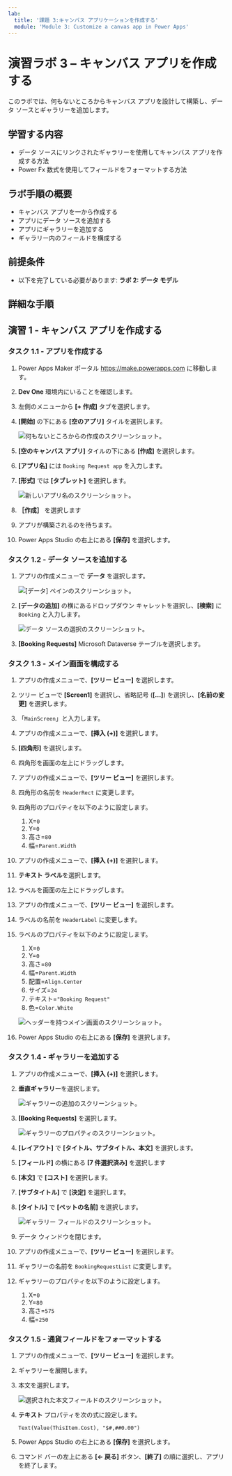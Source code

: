 ```yaml
---
lab:
  title: '課題 3:キャンバス アプリケーションを作成する'
  module: 'Module 3: Customize a canvas app in Power Apps'
---
```


# 演習ラボ 3 – キャンバス アプリを作成する

このラボでは、何もないところからキャンバス アプリを設計して構築し、データ ソースとギャラリーを追加します。

## 学習する内容

- データ ソースにリンクされたギャラリーを使用してキャンバス アプリを作成する方法
- Power Fx 数式を使用してフィールドをフォーマットする方法

## ラボ手順の概要

- キャンバス アプリを一から作成する
- アプリにデータ ソースを追加する
- アプリにギャラリーを追加する
- ギャラリー内のフィールドを構成する
  
## 前提条件

- 以下を完了している必要があります: **ラボ 2: データ モデル**

## 詳細な手順

## 演習 1 - キャンバス アプリを作成する

### タスク 1.1 - アプリを作成する

1. Power Apps Maker ポータル <https://make.powerapps.com> に移動します。

1. **Dev One** 環境内にいることを確認します。

1. 左側のメニューから **[+ 作成]** タブを選択します。

1. **[開始]** の下にある **[空のアプリ]** タイルを選択します。

    ![何もないところからの作成のスクリーンショット。](../media/create-from-blank.png)

1. **[空のキャンバス アプリ]** タイルの下にある **[作成]** を選択します。

1. **[アプリ名]** には `Booking Request app` を入力します。

1. **[形式]** では **[タブレット]** を選択します。

    ![新しいアプリ名のスクリーンショット。](../media/app-name-format.png)

1. **［作成］** を選択します

1. アプリが構築されるのを待ちます。

1. Power Apps Studio の右上にある **[保存]** を選択します。

### タスク 1.2 - データ ソースを追加する

1. アプリの作成メニューで **データ** を選択します。

    ![[データ] ペインのスクリーンショット。](../media/studio-data-pane.png)

1. **[データの追加]** の横にあるドロップダウン キャレットを選択し、**[検索]** に `Booking` と入力します。

    ![データ ソースの選択のスクリーンショット。](../media/studio-data-search.png)

1. **[Booking Requests]** Microsoft Dataverse テーブルを選択します。

### タスク 1.3 - メイン画面を構成する

1. アプリの作成メニューで、**[ツリー ビュー]** を選択します。

1. ツリー ビューで **[Screen1]** を選択し、省略記号 (**[...]**) を選択し、**[名前の変更]** を選択します。

1. 「`MainScreen`」と入力します。

1. アプリの作成メニューで、**[挿入 (+)]** を選択します。

1. **[四角形]** を選択します。

1. 四角形を画面の左上にドラッグします。

1. アプリの作成メニューで、**[ツリー ビュー]** を選択します。

1. 四角形の名前を `HeaderRect` に変更します。

1. 四角形のプロパティを以下のように設定します。

   1. X=`0`
   1. Y=`0`
   1. 高さ=`80`
   1. 幅=`Parent.Width`

1. アプリの作成メニューで、**[挿入 (+)]** を選択します。

1. **テキスト ラベル**を選択します。

1. ラベルを画面の左上にドラッグします。

1. アプリの作成メニューで、**[ツリー ビュー]** を選択します。

1. ラベルの名前を `HeaderLabel` に変更します。

1. ラベルのプロパティを以下のように設定します。

   1. X=`0`
   1. Y=`0`
   1. 高さ=`80`
   1. 幅=`Parent.Width`
   1. 配置=`Align.Center`
   1. サイズ=`24`
   1. テキスト=`"Booking Request"`
   1. 色=`Color.White`

    ![ヘッダーを持つメイン画面のスクリーンショット。](../media/main-screen.png)

1. Power Apps Studio の右上にある **[保存]** を選択します。

### タスク 1.4 - ギャラリーを追加する

1. アプリの作成メニューで、**[挿入 (+)]** を選択します。

1. **垂直ギャラリー**を選択します。

    ![ギャラリーの追加のスクリーンショット。](../media/add-gallery.png)

1. **[Booking Requests]** を選択します。

    ![ギャラリーのプロパティのスクリーンショット。](../media/gallery-properties.png)

1. **[レイアウト]** で **[タイトル、サブタイトル、本文]** を選択します。

1. **[フィールド]** の横にある **[7 件選択済み]** を選択します

1. **[本文]** で **[コスト]** を選択します。

1. **[サブタイトル]** で **[決定]** を選択します。

1. **[タイトル]** で **[ペットの名前]** を選択します。

    ![ギャラリー フィールドのスクリーンショット。](../media/select-fields.png)

1. データ ウィンドウを閉じます。

1. アプリの作成メニューで、**[ツリー ビュー]** を選択します。

1. ギャラリーの名前を `BookingRequestList` に変更します。

1. ギャラリーのプロパティを以下のように設定します。

   1. X=`0`
   1. Y=`80`
   1. 高さ=`575`
   1. 幅=`250`

### タスク 1.5 - 通貨フィールドをフォーマットする

1. アプリの作成メニューで、**[ツリー ビュー]** を選択します。

1. ギャラリーを展開します。

1. 本文を選択します。

    ![選択された本文フィールドのスクリーンショット。](../media/body.png)

1. **テキスト** プロパティを次の式に設定します。

    ```powerappsfl
    Text(Value(ThisItem.Cost), "$#,##0.00")
    ```

1. Power Apps Studio の右上にある **[保存]** を選択します。

1. コマンド バーの左上にある **[<- 戻る]** ボタン、**[終了]** の順に選択し、アプリを終了します。
